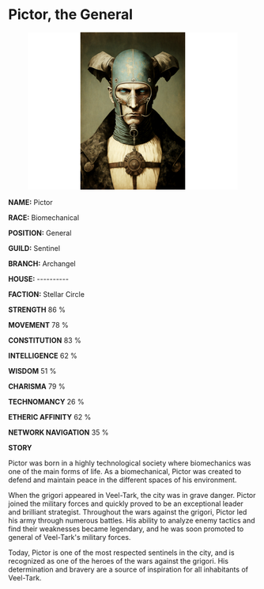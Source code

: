 # Pictor, the General

<figure><img src="../../.gitbook/assets/Pictor, the General.png" alt=""><figcaption></figcaption></figure>

**NAME:**                                    Pictor

**RACE:**                                      Biomechanical

**POSITION:**                              General



**GUILD:**                                       Sentinel

**BRANCH:**                                   Archangel

**HOUSE:**                                    ----------



**FACTION:**                                  Stellar Circle



**STRENGTH**                                86 %     &#x20;

**MOVEMENT**                             78 %

**CONSTITUTION**                      83 %



**INTELLIGENCE**                          62 %

**WISDOM**                                   51 %

**CHARISMA**                               79 %



**TECHNOMANCY**                      26 %                   &#x20;

**ETHERIC AFFINITY**                  62 %

**NETWORK NAVIGATION**          35 %



**STORY**

Pictor was born in a highly technological society where biomechanics was one of the main forms of life. As a biomechanical, Pictor was created to defend and maintain peace in the different spaces of his environment.

When the grigori appeared in Veel-Tark, the city was in grave danger. Pictor joined the military forces and quickly proved to be an exceptional leader and brilliant strategist. Throughout the wars against the grigori, Pictor led his army through numerous battles. His ability to analyze enemy tactics and find their weaknesses became legendary, and he was soon promoted to general of Veel-Tark's military forces.

Today, Pictor is one of the most respected sentinels in the city, and is recognized as one of the heroes of the wars against the grigori. His determination and bravery are a source of inspiration for all inhabitants of Veel-Tark.
